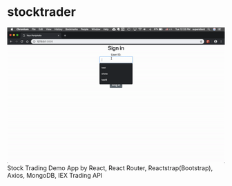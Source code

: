 # stocktrader
![](ezgif-2-932cc3680afe.gif)
Stock Trading Demo App by React, React Router, Reactstrap(Bootstrap), Axios, MongoDB, IEX Trading API
